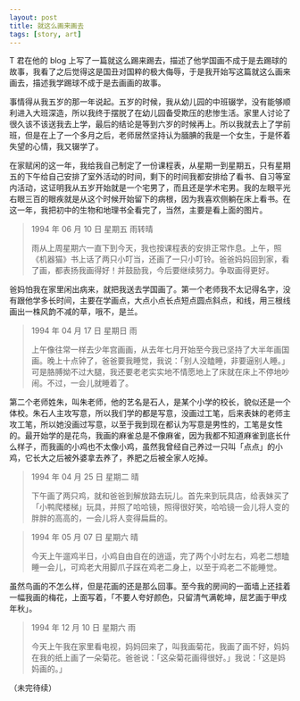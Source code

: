 ```yaml
---
layout: post
title: 就这么画来画去
tags: [story, art]
---
```


T 君在他的 blog 上写了一篇就这么踢来踢去，描述了他学国画不成于是去踢球的故事，我看了之后觉得这是国丑对国粹的极大侮辱，于是我开始写这篇就这么画来画去，描述我学踢球不成于是去画画的故事。

事情得从我五岁的那一年说起。五岁的时候，我从幼儿园的中班辍学，没有能够顺利进入大班深造，所以我终于摆脱了在幼儿园备受欺压的悲惨生活。家里人讨论了很久该不该送我去上学，最后的结论是等到六岁的时候再上。所以我就去上了学前班，但是在上了一个多月之后，老师居然坚持认为腼腆的我是一个女生，于是怀着失望的心情，我又辍学了。

在家赋闲的这一年，我给我自己制定了一份课程表，从星期一到星期五，只有星期五的下午给自己安排了室外活动的时间，剩下的时间我都安排给了看书、自习等室内活动，这证明我从五岁开始就是一个宅男了，而且还是学术宅男。我的左眼平光右眼三百的眼疾就是从这个时候开始留下的病根，因为我喜欢侧躺在床上看书。在这一年，我把初中的生物和地理书全看完了，当然，主要是看上面的图片。

> 1994 年 06 月 10 日 星期五 雨转晴
> 
> 雨从上周星期六一直下到今天，我也按课程表的安排正常作息。上午，照《机器猫》书上话了两只小叮当，还画了一只小叮铃。爸爸妈妈回到家，看了画，都表扬我画得好！并鼓励我，今后要继续努力。争取画得更好。

爸妈怕我在家里闲出病来，就把我送去学国画了。第一个老师我不太记得名字，没有跟他学多长时间，主要在学画点，大点小点长点短点圆点斜点，和线，用三根线画出一株风韵不减的草，哦不，是兰。

> 1994 年 04 月 17 日 星期日 雨
> 
> 上午像往常一样去少年宫画画，从去年七月开始至今我已坚持了大半年画国画。晚上十点钟了，爸爸要我睡觉，我说：「别人没瞌睡，非要逼别人睡。」可是胳膊拗不过大腿，我还要老老实实地不情愿地上了床就在床上不停地吵闹。不过，一会儿就睡着了。

第二个老师姓朱，叫朱老师，他的艺名是石人，是某个小学的校长，貌似还是一个体校。朱石人主攻写意，所以我们学的都是写意，没画过工笔，后来表妹的老师主攻工笔，所以她没画过写意，以至于我到现在都认为写意是男性的，工笔是女性的。最开始学的是花鸟，我画的麻雀总是不像麻雀，因为我都不知道麻雀到底长什么样子，而我画的小鸡也不太像小鸡，虽然我曾经自己养过一只叫「点点」的小鸡，它长大之后被外婆拿去养了，养肥之后被全家人吃掉。

> 1994 年 04 月 25 日 星期二 晴
> 
> 下午画了两只鸡，就和爸爸到解放路去玩儿。首先来到玩具店，给表妹买了「小鸭爬楼梯」玩具，并照了哈哈镜，照得很好笑，哈哈镜一会儿将人变的胖胖的高高的，一会儿将人变得扁扁的。

> 1994 年 05 月 07 日 星期六 晴
> 
> 今天上午遛鸡半日，小鸡自由自在的逍遥，完了两个小时左右，鸡老二想瞌睡一会儿，可鸡老大用脚爪子踩在鸡老二身上，以至于鸡老二不能睡觉。

虽然鸟画的不怎么样，但是花画的还是那么回事。至今我的房间的一面墙上还挂着一幅我画的梅花，上面写着，「不要人夸好颜色，只留清气满乾坤，屈艺画于甲戍年秋」。

> 1994 年 12 月 10 日 星期六 雨
> 
> 今天上午我在家里看电视，妈妈回来了，叫我画菊花，我画了画不好，妈妈在我的纸上画了一朵菊花。爸爸说：「这朵菊花画得很好。」我说：「这是妈妈画的。」

（未完待续）
